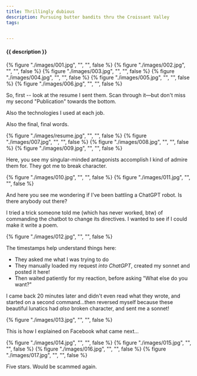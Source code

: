 ```yaml
---
title: Thrillingly dubious
description: Pursuing butter bandits thru the Croissant Valley
tags:


---
```


<h4 class="subTitle">{{ description }}</h4>

{% figure "./images/001.jpg", "", "", false %}
{% figure "./images/002.jpg", "", "", false %}
{% figure "./images/003.jpg", "", "", false %}
{% figure "./images/004.jpg", "", "", false %}
{% figure "./images/005.jpg", "", "", false %}
{% figure "./images/006.jpg", "", "", false %}

So, first -- look at the resume I sent them.  Scan through it&mdash;but don't miss my second "Publication" towards the bottom.

Also the technologies I used at each job.

Also the final, final words.

{% figure "./images/resume.jpg", "", "", false %}
{% figure "./images/007.jpg", "", "", false %}
{% figure "./images/008.jpg", "", "", false %}
{% figure "./images/009.jpg", "", "", false %}

Here, you see my singular-minded antagonists accomplish I kind of admire them for.  They got me to break character.

{% figure "./images/010.jpg", "", "", false %}
{% figure "./images/011.jpg", "", "", false %}

And here you see me wondering if I've been battling a ChatGPT robot.  Is there anybody out there?

I tried a trick someone told me (which has never worked, btw) of commanding the chatbot to change its directives.  I wanted to see if I could make it write a poem.

{% figure "./images/012.jpg", "", "", false %}

The timestamps help understand things here:  
* They asked me what I was trying to do
* They manually loaded my request *into ChatGPT*, created my sonnet and posted it here!
* Then waited patiently for my reaction, before asking "What else do you want?"

I came back 20 minutes later and didn't even read what they wrote, and started on a second command...then
reversed myself because these beautiful lunatics had *also* broken character, and sent me a sonnet!

{% figure "./images/013.jpg", "", "", false %}

This is how I explained on Facebook what came next...

{% figure "./images/014.jpg", "", "", false %}
{% figure "./images/015.jpg", "", "", false %}
{% figure "./images/016.jpg", "", "", false %}
{% figure "./images/017.jpg", "", "", false %}

Five stars.  Would be scammed again.
